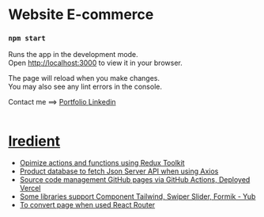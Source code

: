 # Website E-commerce

### `npm start`

Runs the app in the development mode.\
Open [http://localhost:3000](http://localhost:3000) to view it in your browser.

The page will reload when you make changes.\
You may also see any lint errors in the console.

Contact me ==> <a href="https://quangtin-portfolio.vercel.app/">Portfolio <a href="https://www.linkedin.com/in/nguyen-le-quang-tin-947033248/">Linkedin


<img src="https://quangtin-portfolio.vercel.app/_next/image?url=%2F_next%2Fstatic%2Fmedia%2Fnike-store.bd0d0062.jpg&w=1920&q=75" alt="" />

# Iredient
  <ul>
    <li> Opimize actions and functions using Redux Toolkit
    <li> Product database to fetch Json Server API when using Axios
    <li> Source code management GitHub pages via GitHub Actions, Deployed Vercel
    <li> Some libraries support Component Tailwind, Swiper Slider, Formik - Yub
    <li> To convert page when used React Router
  <ul/>
  
